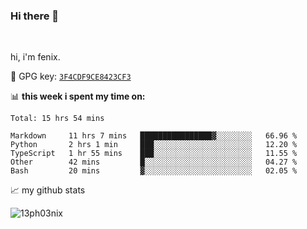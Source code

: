 ### Hi there 👋

<br />

hi, i'm fenix.

:key: GPG key: [`3F4CDF9CE8423CF3`](https://github.com/13ph03nix.gpg)


📊 **this week i spent my time on:**
<!--START_SECTION:waka-->
```text
Total: 15 hrs 54 mins

Markdown     11 hrs 7 mins   ████████████████▓░░░░░░░░   66.96 % 
Python       2 hrs 1 min     ███░░░░░░░░░░░░░░░░░░░░░░   12.20 % 
TypeScript   1 hr 55 mins    ███░░░░░░░░░░░░░░░░░░░░░░   11.55 % 
Other        42 mins         █░░░░░░░░░░░░░░░░░░░░░░░░   04.27 % 
Bash         20 mins         ▓░░░░░░░░░░░░░░░░░░░░░░░░   02.05 % 
```
<!--END_SECTION:waka-->


📈 my github stats

<a>
<img align="center" src="https://github-readme-stats.vercel.app/api?username=13ph03nix&show_icons=true&hide=stars&theme=blueberry" alt="13ph03nix" />
</a>
